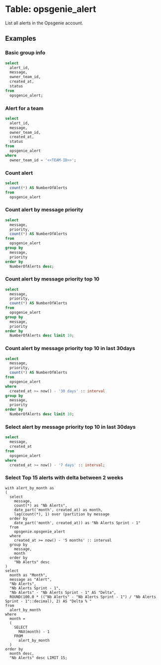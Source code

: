 # Table: opsgenie_alert

List all alerts in the Opsgenie account.

## Examples

### Basic group info

```sql
select
  alert_id,
  message,
  owner_team_id,
  created_at,
  status 
from
  opsgenie_alert;
```

### Alert for a team

```sql
select
  alert_id,
  message,
  owner_team_id,
  created_at,
  status 
from
  opsgenie_alert 
where
  owner_team_id = '<<TEAM-ID>>';
```

### Count alert

```sql
select
  count(*) AS NumberOfAlerts 
from
  opsgenie_alert
```

### Count alert by message priority

```sql
select
  message,
  priority,
  count(*) AS NumberOfAlerts 
from
  opsgenie_alert 
group by
  message,
  priority 
order by
  NumberOfAlerts desc;
```

### Count alert by message priority top 10
```sql
select
  message,
  priority,
  count(*) AS NumberOfAlerts 
from
  opsgenie_alert 
group by
  message,
  priority 
order by
  NumberOfAlerts desc limit 10;
```

### Count alert by message priority top 10 in last 30days

```sql
select
  message,
  priority,
  count(*) AS NumberOfAlerts 
from
  opsgenie_alert 
where
  created_at >= now() - '30 days' :: interval 
group by
  message,
  priority 
order by
  NumberOfAlerts desc limit 10;
```

### Select alert by message priority top 10 in last 30days

```sql
select
  message,
  created_at 
from
  opsgenie_alert 
where
  created_at >= now() - '7 days' :: interval;
```

### Select Top 15 alerts with delta between 2 weeks 

```
with alert_by_month as 
(
  select
    message,
    count(*) as "Nb Alerts",
    date_part('month', created_at) as month,
    lag(count(*), 1) over (partition by message 
  order by
    date_part('month', created_at)) as "Nb Alerts Sprint - 1" 
  from
    opsgenie.opsgenie_alert 
  where
    created_at >= now() - '5 months' :: interval 
  group by
    message,
    month 
  order by
    "Nb Alerts" desc 
)
select
  month as "Month",
  message as "Alert",
  "Nb Alerts",
  "Nb Alerts Sprint - 1",
  "Nb Alerts" - "Nb Alerts Sprint - 1" AS "Delta",
  ROUND(100.0 * (("Nb Alerts" - "Nb Alerts Sprint - 1") / "Nb Alerts Sprint - 1"::decimal), 2) AS "Delta % " 
from
  alert_by_month 
where
  month = 
  (
    SELECT
      MAX(month) - 1 
    FROM
      alert_by_month 
  )
order by
  month desc,
  "Nb Alerts" desc LIMIT 15;
```

